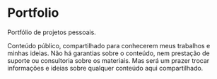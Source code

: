 # Portfolio
Portfólio de projetos pessoais.

Conteúdo público, compartilhado para conhecerem meus trabalhos e minhas ideias.
Não há garantias sobre o conteúdo, nem prestação de suporte ou consultoria sobre os materiais.
Mas será um prazer trocar informações e ideias sobre qualquer conteúdo aqui compartilhado.

